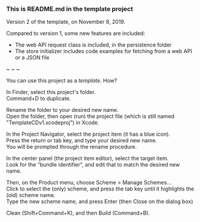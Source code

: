 ###  This is README.md in the template project

Version 2 of the template, on November 8, 2019. 

Compared to version 1, some new features are included:
* The web API request class is included, in the persistence folder 
* The store initializer includes code examples for fetching from a web API or a JSON file

~ ~ ~ 

You can use this project as a *template*. How?

In Finder, select this project's folder.  
Command+D to duplicate.

Rename the folder to your desired new name.  
Open the folder, then open (run) the project file (which is still named "TemplateCDv1.xcodeproj") in Xcode.

In the Project Navigator, select the project item (it has a blue icon).  
Press the return or tab key, and type your desired new name.  
You will be prompted through the rename procedure.

In the center panel (the project item editor), select the target item.  
Look for the "bundle identifier", and edit that to match the desired new name.

Then, on the Product menu, choose Scheme > Manage Schemes...  
Click to select the (only) scheme, and press the tab key until it highlights the (old) scheme name.  
Type the new scheme name, and press Enter (then Close on the dialog box)  

Clean (Shift+Command+K), and then Build (Command+B).
